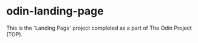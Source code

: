 # odin-landing-page
This is the 'Landing Page' project completed as a part of The Odin Project (TOP).
